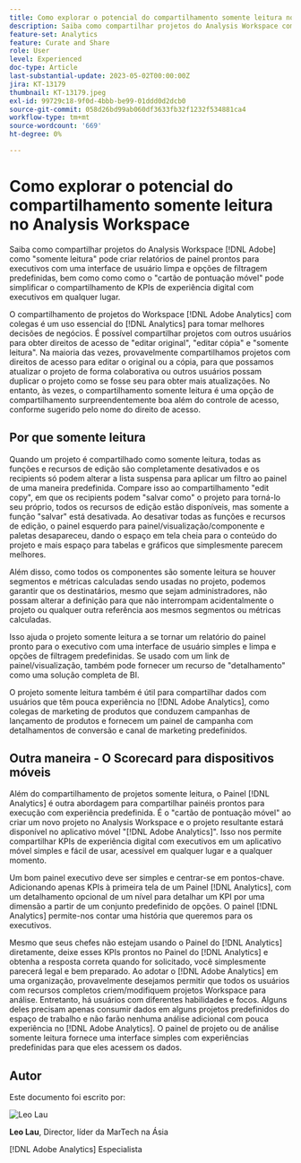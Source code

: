 ```yaml
---
title: Como explorar o potencial do compartilhamento somente leitura no Analysis Workspace
description: Saiba como compartilhar projetos do Analysis Workspace como "somente leitura" pode criar relatórios de painel prontos para executivos com uma interface de usuário limpa e opções de filtragem predefinidas, bem como como como o "cartão de pontuação móvel" pode simplificar o compartilhamento de KPIs de experiência digital com executivos em qualquer lugar.
feature-set: Analytics
feature: Curate and Share
role: User
level: Experienced
doc-type: Article
last-substantial-update: 2023-05-02T00:00:00Z
jira: KT-13179
thumbnail: KT-13179.jpeg
exl-id: 99729c18-9f0d-4bbb-be99-01ddd0d2dcb0
source-git-commit: 058d26bd99ab060df3633fb32f1232f534881ca4
workflow-type: tm+mt
source-wordcount: '669'
ht-degree: 0%

---
```


# Como explorar o potencial do compartilhamento somente leitura no Analysis Workspace

Saiba como compartilhar projetos do Analysis Workspace [!DNL Adobe] como &quot;somente leitura&quot; pode criar relatórios de painel prontos para executivos com uma interface de usuário limpa e opções de filtragem predefinidas, bem como como como o &quot;cartão de pontuação móvel&quot; pode simplificar o compartilhamento de KPIs de experiência digital com executivos em qualquer lugar.

O compartilhamento de projetos do Workspace [!DNL Adobe Analytics] com colegas é um uso essencial do [!DNL Analytics] para tomar melhores decisões de negócios. É possível compartilhar projetos com outros usuários para obter direitos de acesso de &quot;editar original&quot;, &quot;editar cópia&quot; e &quot;somente leitura&quot;. Na maioria das vezes, provavelmente compartilhamos projetos com direitos de acesso para editar o original ou a cópia, para que possamos atualizar o projeto de forma colaborativa ou outros usuários possam duplicar o projeto como se fosse seu para obter mais atualizações. No entanto, às vezes, o compartilhamento somente leitura é uma opção de compartilhamento surpreendentemente boa além do controle de acesso, conforme sugerido pelo nome do direito de acesso.

## Por que somente leitura

Quando um projeto é compartilhado como somente leitura, todas as funções e recursos de edição são completamente desativados e os recipients só podem alterar a lista suspensa para aplicar um filtro ao painel de uma maneira predefinida. Compare isso ao compartilhamento &quot;edit copy&quot;, em que os recipients podem &quot;salvar como&quot; o projeto para torná-lo seu próprio, todos os recursos de edição estão disponíveis, mas somente a função &quot;salvar&quot; está desativada. Ao desativar todas as funções e recursos de edição, o painel esquerdo para painel/visualização/componente e paletas desapareceu, dando o espaço em tela cheia para o conteúdo do projeto e mais espaço para tabelas e gráficos que simplesmente parecem melhores.

Além disso, como todos os componentes são somente leitura se houver segmentos e métricas calculadas sendo usadas no projeto, podemos garantir que os destinatários, mesmo que sejam administradores, não possam alterar a definição para que não interrompam acidentalmente o projeto ou qualquer outra referência aos mesmos segmentos ou métricas calculadas.

Isso ajuda o projeto somente leitura a se tornar um relatório do painel pronto para o executivo com uma interface de usuário simples e limpa e opções de filtragem predefinidas. Se usado com um link de painel/visualização, também pode fornecer um recurso de &quot;detalhamento&quot; como uma solução completa de BI.

O projeto somente leitura também é útil para compartilhar dados com usuários que têm pouca experiência no [!DNL Adobe Analytics], como colegas de marketing de produtos que conduzem campanhas de lançamento de produtos e fornecem um painel de campanha com detalhamentos de conversão e canal de marketing predefinidos.

## Outra maneira - O Scorecard para dispositivos móveis

Além do compartilhamento de projetos somente leitura, o Painel [!DNL Analytics] é outra abordagem para compartilhar painéis prontos para execução com experiência predefinida. É o &quot;cartão de pontuação móvel&quot; ao criar um novo projeto no Analysis Workspace e o projeto resultante estará disponível no aplicativo móvel &quot;[!DNL Adobe Analytics]&quot;. Isso nos permite compartilhar KPIs de experiência digital com executivos em um aplicativo móvel simples e fácil de usar, acessível em qualquer lugar e a qualquer momento.

Um bom painel executivo deve ser simples e centrar-se em pontos-chave. Adicionando apenas KPIs à primeira tela de um Painel [!DNL Analytics], com um detalhamento opcional de um nível para detalhar um KPI por uma dimensão a partir de um conjunto predefinido de opções. O painel [!DNL Analytics] permite-nos contar uma história que queremos para os executivos.

Mesmo que seus chefes não estejam usando o Painel do [!DNL Analytics] diretamente, deixe esses KPIs prontos no Painel do [!DNL Analytics] e obtenha a resposta correta quando for solicitado, você simplesmente parecerá legal e bem preparado.
Ao adotar o [!DNL Adobe Analytics] em uma organização, provavelmente desejamos permitir que todos os usuários com recursos completos criem/modifiquem projetos Workspace para análise. Entretanto, há usuários com diferentes habilidades e focos. Alguns deles precisam apenas consumir dados em alguns projetos predefinidos do espaço de trabalho e não farão nenhuma análise adicional com pouca experiência no [!DNL Adobe Analytics]. O painel de projeto ou de análise somente leitura fornece uma interface simples com experiências predefinidas para que eles acessem os dados.

## Autor

Este documento foi escrito por:

![Leo Lau](assets/leo_headshot.png)

**Leo Lau**, Director, líder da MarTech na Ásia

[!DNL Adobe Analytics] Especialista
